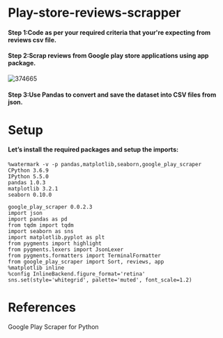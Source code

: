 # Play-store-reviews-scrapper

#### Step 1:Code as per your required criteria that your're expecting from reviews csv file.  
#### Step 2:Scrap reviews from Google play store applications using app package.  

![374665](https://user-images.githubusercontent.com/65567783/114012732-5723c880-9884-11eb-9115-ef73be76a794.PNG)
#### Step 3:Use Pandas to convert and save the dataset into CSV files from json.      

# Setup

#### Let’s install the required packages and setup the imports:
```
%watermark -v -p pandas,matplotlib,seaborn,google_play_scraper
CPython 3.6.9
IPython 5.5.0
pandas 1.0.3
matplotlib 3.2.1
seaborn 0.10.0
```
```
google_play_scraper 0.0.2.3
import json
import pandas as pd
from tqdm import tqdm
import seaborn as sns
import matplotlib.pyplot as plt
from pygments import highlight
from pygments.lexers import JsonLexer
from pygments.formatters import TerminalFormatter
from google_play_scraper import Sort, reviews, app
%matplotlib inline
%config InlineBackend.figure_format='retina'
sns.set(style='whitegrid', palette='muted', font_scale=1.2)
```

# References
Google Play Scraper for Python
